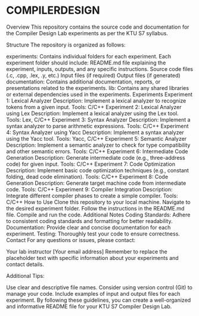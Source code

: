 # COMPILERDESIGN
Overview
This repository contains the source code and documentation for the Compiler Design Lab experiments as per the KTU S7 syllabus.

Structure
The repository is organized as follows:

experiments: Contains individual folders for each experiment.
Each experiment folder should include:
README.md file explaining the experiment, inputs, outputs, and any specific instructions.
Source code files (.c, .cpp, .lex, .y, etc.)
Input files (if required)
Output files (if generated)
documentation: Contains additional documentation, reports, or presentations related to the experiments.
lib: Contains any shared libraries or external dependencies used in the experiments.
Experiments
Experiment 1: Lexical Analyzer
Description: Implement a lexical analyzer to recognize tokens from a given input.
Tools: C/C++
Experiment 2: Lexical Analyzer using Lex
Description: Implement a lexical analyzer using the Lex tool.
Tools: Lex, C/C++
Experiment 3: Syntax Analyzer
Description: Implement a syntax analyzer to parse arithmetic expressions.
Tools: C/C++
Experiment 4: Syntax Analyzer using Yacc
Description: Implement a syntax analyzer using the Yacc tool.
Tools: Yacc, C/C++
Experiment 5: Semantic Analyzer
Description: Implement a semantic analyzer to check for type compatibility and other semantic errors.
Tools: C/C++
Experiment 6: Intermediate Code Generation
Description: Generate intermediate code (e.g., three-address code) for given input.
Tools: C/C++
Experiment 7: Code Optimization
Description: Implement basic code optimization techniques (e.g., constant folding, dead code elimination).
Tools: C/C++
Experiment 8: Code Generation
Description: Generate target machine code from intermediate code.
Tools: C/C++
Experiment 9: Compiler Integration
Description: Integrate different compiler phases to create a simple compiler.
Tools: C/C++
How to Use
Clone this repository to your local machine.
Navigate to the desired experiment folder.
Follow the instructions in the README.md file.
Compile and run the code.
Additional Notes
Coding Standards: Adhere to consistent coding standards and formatting for better readability.
Documentation: Provide clear and concise documentation for each experiment.
Testing: Thoroughly test your code to ensure correctness.
Contact
For any questions or issues, please contact:

Your lab instructor
[Your email address]
Remember to replace the placeholder text with specific information about your experiments and contact details.

Additional Tips:

Use clear and descriptive file names.
Consider using version control (Git) to manage your code.
Include examples of input and output files for each experiment.
By following these guidelines, you can create a well-organized and informative README file for your KTU S7 Compiler Design Lab.
